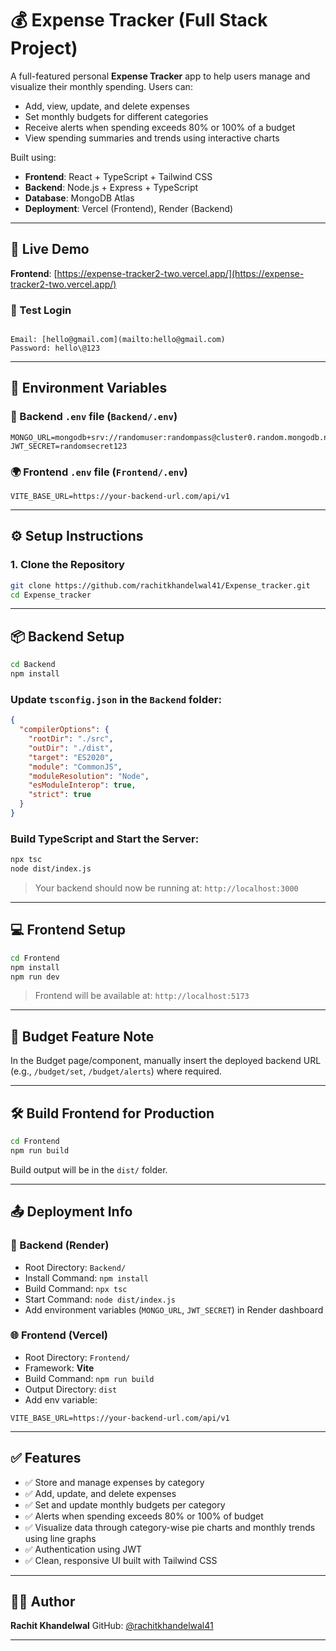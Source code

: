 
# 💰 Expense Tracker (Full Stack Project)

A full-featured personal **Expense Tracker** app to help users manage and visualize their monthly spending. Users can:

- Add, view, update, and delete expenses
- Set monthly budgets for different categories
- Receive alerts when spending exceeds 80% or 100% of a budget
- View spending summaries and trends using interactive charts

Built using:

- **Frontend**: React + TypeScript + Tailwind CSS
- **Backend**: Node.js + Express + TypeScript
- **Database**: MongoDB Atlas
- **Deployment**: Vercel (Frontend), Render (Backend)

---

## 🚀 Live Demo

**Frontend**: [https://expense-tracker2-two.vercel.app/](https://expense-tracker2-two.vercel.app/)  

### 🔐 Test Login

```

Email: [hello@gmail.com](mailto:hello@gmail.com)
Password: hello\@123

````

---

## 🧪 Environment Variables

### 🔐 Backend `.env` file (`Backend/.env`)

```env
MONGO_URL=mongodb+srv://randomuser:randompass@cluster0.random.mongodb.net/
JWT_SECRET=randomsecret123
````

### 🌍 Frontend `.env` file (`Frontend/.env`)

```env
VITE_BASE_URL=https://your-backend-url.com/api/v1
```

---

## ⚙️ Setup Instructions

### 1. Clone the Repository

```bash
git clone https://github.com/rachitkhandelwal41/Expense_tracker.git
cd Expense_tracker
```

---

## 📦 Backend Setup

```bash
cd Backend
npm install
```

### Update `tsconfig.json` in the `Backend` folder:

```json
{
  "compilerOptions": {
    "rootDir": "./src",
    "outDir": "./dist",
    "target": "ES2020",
    "module": "CommonJS",
    "moduleResolution": "Node",
    "esModuleInterop": true,
    "strict": true
  }
}
```

### Build TypeScript and Start the Server:

```bash
npx tsc
node dist/index.js
```

> Your backend should now be running at:
> `http://localhost:3000`

---

## 💻 Frontend Setup

```bash
cd Frontend
npm install
npm run dev
```

> Frontend will be available at:
> `http://localhost:5173`

---

## 🔧 Budget Feature Note

In the Budget page/component, manually insert the deployed backend URL (e.g., `/budget/set`, `/budget/alerts`) where required.

---

## 🛠️ Build Frontend for Production

```bash
cd Frontend
npm run build
```

Build output will be in the `dist/` folder.

---

## 📤 Deployment Info

### 🔁 Backend (Render)

* Root Directory: `Backend/`
* Install Command: `npm install`
* Build Command: `npx tsc`
* Start Command: `node dist/index.js`
* Add environment variables (`MONGO_URL`, `JWT_SECRET`) in Render dashboard

### 🌐 Frontend (Vercel)

* Root Directory: `Frontend/`
* Framework: **Vite**
* Build Command: `npm run build`
* Output Directory: `dist`
* Add env variable:

```env
VITE_BASE_URL=https://your-backend-url.com/api/v1
```

---

## ✅ Features

* ✅ Store and manage expenses by category
* ✅ Add, update, and delete expenses
* ✅ Set and update monthly budgets per category
* ✅ Alerts when spending exceeds 80% or 100% of budget
* ✅ Visualize data through category-wise pie charts and monthly trends using line graphs
* ✅ Authentication using JWT
* ✅ Clean, responsive UI built with Tailwind CSS

---

## 👨‍💻 Author

**Rachit Khandelwal**
GitHub: [@rachitkhandelwal41](https://github.com/rachitkhandelwal41)

---

```

```
